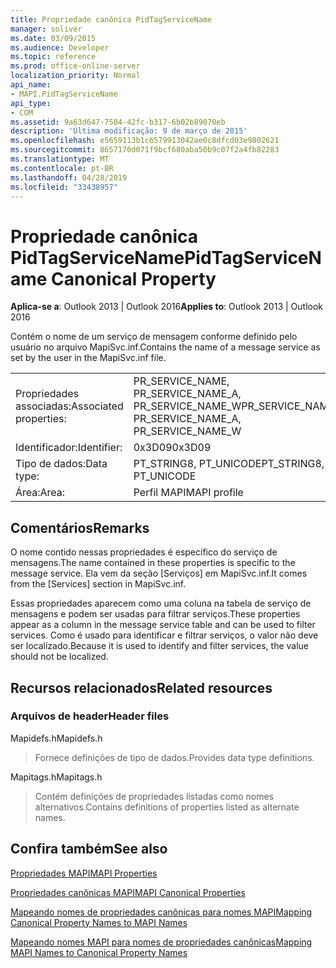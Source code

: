 ```yaml
---
title: Propriedade canônica PidTagServiceName
manager: soliver
ms.date: 03/09/2015
ms.audience: Developer
ms.topic: reference
ms.prod: office-online-server
localization_priority: Normal
api_name:
- MAPI.PidTagServiceName
api_type:
- COM
ms.assetid: 9a63d647-7504-42fc-b317-6b02b89070eb
description: 'Última modificação: 9 de março de 2015'
ms.openlocfilehash: e5659113b1c6579913042ae0c8dfcd03e9802621
ms.sourcegitcommit: 8657170d071f9bcf680aba50b9c07f2a4fb82283
ms.translationtype: MT
ms.contentlocale: pt-BR
ms.lasthandoff: 04/28/2019
ms.locfileid: "33438957"
---
```

# <a name="pidtagservicename-canonical-property"></a><span data-ttu-id="fbc32-103">Propriedade canônica PidTagServiceName</span><span class="sxs-lookup"><span data-stu-id="fbc32-103">PidTagServiceName Canonical Property</span></span>

  
  
<span data-ttu-id="fbc32-104">**Aplica-se a**: Outlook 2013 | Outlook 2016</span><span class="sxs-lookup"><span data-stu-id="fbc32-104">**Applies to**: Outlook 2013 | Outlook 2016</span></span> 
  
<span data-ttu-id="fbc32-105">Contém o nome de um serviço de mensagem conforme definido pelo usuário no arquivo MapiSvc.inf.</span><span class="sxs-lookup"><span data-stu-id="fbc32-105">Contains the name of a message service as set by the user in the MapiSvc.inf file.</span></span>
  
|||
|:-----|:-----|
|<span data-ttu-id="fbc32-106">Propriedades associadas:</span><span class="sxs-lookup"><span data-stu-id="fbc32-106">Associated properties:</span></span>  <br/> |<span data-ttu-id="fbc32-107">PR_SERVICE_NAME, PR_SERVICE_NAME_A, PR_SERVICE_NAME_W</span><span class="sxs-lookup"><span data-stu-id="fbc32-107">PR_SERVICE_NAME, PR_SERVICE_NAME_A, PR_SERVICE_NAME_W</span></span>  <br/> |
|<span data-ttu-id="fbc32-108">Identificador:</span><span class="sxs-lookup"><span data-stu-id="fbc32-108">Identifier:</span></span>  <br/> |<span data-ttu-id="fbc32-109">0x3D09</span><span class="sxs-lookup"><span data-stu-id="fbc32-109">0x3D09</span></span>  <br/> |
|<span data-ttu-id="fbc32-110">Tipo de dados:</span><span class="sxs-lookup"><span data-stu-id="fbc32-110">Data type:</span></span>  <br/> |<span data-ttu-id="fbc32-111">PT_STRING8, PT_UNICODE</span><span class="sxs-lookup"><span data-stu-id="fbc32-111">PT_STRING8, PT_UNICODE</span></span>  <br/> |
|<span data-ttu-id="fbc32-112">Área:</span><span class="sxs-lookup"><span data-stu-id="fbc32-112">Area:</span></span>  <br/> |<span data-ttu-id="fbc32-113">Perfil MAPI</span><span class="sxs-lookup"><span data-stu-id="fbc32-113">MAPI profile</span></span>  <br/> |
   
## <a name="remarks"></a><span data-ttu-id="fbc32-114">Comentários</span><span class="sxs-lookup"><span data-stu-id="fbc32-114">Remarks</span></span>

<span data-ttu-id="fbc32-115">O nome contido nessas propriedades é específico do serviço de mensagens.</span><span class="sxs-lookup"><span data-stu-id="fbc32-115">The name contained in these properties is specific to the message service.</span></span> <span data-ttu-id="fbc32-116">Ela vem da seção [Serviços] em MapiSvc.inf.</span><span class="sxs-lookup"><span data-stu-id="fbc32-116">It comes from the [Services] section in MapiSvc.inf.</span></span>
  
<span data-ttu-id="fbc32-117">Essas propriedades aparecem como uma coluna na tabela de serviço de mensagens e podem ser usadas para filtrar serviços.</span><span class="sxs-lookup"><span data-stu-id="fbc32-117">These properties appear as a column in the message service table and can be used to filter services.</span></span> <span data-ttu-id="fbc32-118">Como é usado para identificar e filtrar serviços, o valor não deve ser localizado.</span><span class="sxs-lookup"><span data-stu-id="fbc32-118">Because it is used to identify and filter services, the value should not be localized.</span></span>
  
## <a name="related-resources"></a><span data-ttu-id="fbc32-119">Recursos relacionados</span><span class="sxs-lookup"><span data-stu-id="fbc32-119">Related resources</span></span>

### <a name="header-files"></a><span data-ttu-id="fbc32-120">Arquivos de header</span><span class="sxs-lookup"><span data-stu-id="fbc32-120">Header files</span></span>

<span data-ttu-id="fbc32-121">Mapidefs.h</span><span class="sxs-lookup"><span data-stu-id="fbc32-121">Mapidefs.h</span></span>
  
> <span data-ttu-id="fbc32-122">Fornece definições de tipo de dados.</span><span class="sxs-lookup"><span data-stu-id="fbc32-122">Provides data type definitions.</span></span>
    
<span data-ttu-id="fbc32-123">Mapitags.h</span><span class="sxs-lookup"><span data-stu-id="fbc32-123">Mapitags.h</span></span>
  
> <span data-ttu-id="fbc32-124">Contém definições de propriedades listadas como nomes alternativos.</span><span class="sxs-lookup"><span data-stu-id="fbc32-124">Contains definitions of properties listed as alternate names.</span></span>
    
## <a name="see-also"></a><span data-ttu-id="fbc32-125">Confira também</span><span class="sxs-lookup"><span data-stu-id="fbc32-125">See also</span></span>



[<span data-ttu-id="fbc32-126">Propriedades MAPI</span><span class="sxs-lookup"><span data-stu-id="fbc32-126">MAPI Properties</span></span>](mapi-properties.md)
  
[<span data-ttu-id="fbc32-127">Propriedades canônicas MAPI</span><span class="sxs-lookup"><span data-stu-id="fbc32-127">MAPI Canonical Properties</span></span>](mapi-canonical-properties.md)
  
[<span data-ttu-id="fbc32-128">Mapeando nomes de propriedades canônicas para nomes MAPI</span><span class="sxs-lookup"><span data-stu-id="fbc32-128">Mapping Canonical Property Names to MAPI Names</span></span>](mapping-canonical-property-names-to-mapi-names.md)
  
[<span data-ttu-id="fbc32-129">Mapeando nomes MAPI para nomes de propriedades canônicas</span><span class="sxs-lookup"><span data-stu-id="fbc32-129">Mapping MAPI Names to Canonical Property Names</span></span>](mapping-mapi-names-to-canonical-property-names.md)

